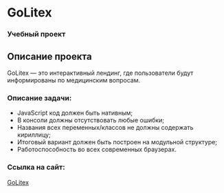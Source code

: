 # GoLitex
### Учебный проект
## Описание проекта
<p>GoLitex — это интерактивный лендинг, где пользователи будут информированы по медицинским вопросам. </p>

### Описание задачи:
* JavaScript код должен быть нативным;
* В консоли должны отсутствовать любые ошибки;
* Названия всех переменных/классов не должны содержать кириллицу;
* Итоговый вариант должен быть построен на модульной структуре;
* Работоспособность во всех современных браузерах.

### Ссылка на сайт:

[GoLitex](https://evgenyvetrov33.github.io/GoLitex/)
